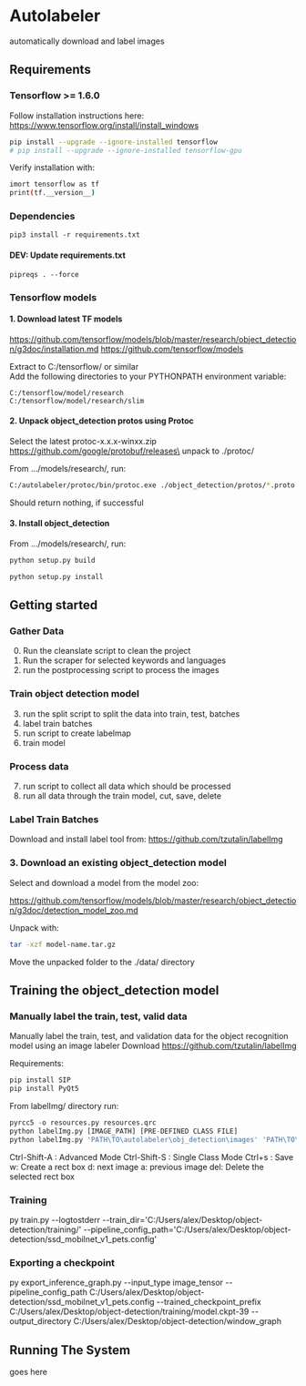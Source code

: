 # Autolabeler
automatically download and label images

## Requirements

### Tensorflow >= 1.6.0
Follow installation instructions here:
https://www.tensorflow.org/install/install_windows

```bash
pip install --upgrade --ignore-installed tensorflow
# pip install --upgrade --ignore-installed tensorflow-gpu
```

Verify installation with:
```bash
imort tensorflow as tf
print(tf.__version__)
```

### Dependencies
```
pip3 install -r requirements.txt
```
#### DEV: Update requirements.txt
```
pipreqs . --force
```

### Tensorflow models

#### 1. Download latest TF models
https://github.com/tensorflow/models/blob/master/research/object_detection/g3doc/installation.md
https://github.com/tensorflow/models

Extract to C:/tensorflow/ or similar\
Add the following directories to your PYTHONPATH environment variable:
```
C:/tensorflow/model/research
C:/tensorflow/model/research/slim
```

#### 2. Unpack object_detection protos using Protoc

Select the latest protoc-x.x.x-winxx.zip\
https://github.com/google/protobuf/releases\
unpack to ./protoc/

From .../models/research/, run:
```bash
C:/autolabeler/protoc/bin/protoc.exe ./object_detection/protos/*.proto --python_out=.
```
Should return nothing, if successful

#### 3. Install object_detection
From .../models/research/, run:
```bash
python setup.py build

python setup.py install
```



## Getting started

### Gather Data
0. Run the cleanslate script to clean the project
1. Run the scraper for selected keywords and languages
2. run the postprocessing script to process the images

### Train object detection model
3. run the split script to split the data into train, test, batches
4. label train batches
5. run script to create labelmap
6. train model

### Process data
7. run script to collect all data which should be processed
8. run all data through the train model, cut, save, delete


### Label Train Batches
Download and install label tool from: 
https://github.com/tzutalin/labelImg




### 3. Download an existing object_detection model

Select and download a model from the model zoo:

https://github.com/tensorflow/models/blob/master/research/object_detection/g3doc/detection_model_zoo.md

Unpack with:
```bash
tar -xzf model-name.tar.gz
```

Move the unpacked folder to the ./data/ directory


## Training the object_detection model

### Manually label the train, test, valid data
Manually label the train, test, and validation data for the object recognition model using an image labeler
Download https://github.com/tzutalin/labelImg

Requirements:
```bash
pip install SIP
pip install PyQt5
```

From labelImg/ directory run:
```python
pyrcc5 -o resources.py resources.qrc
python labelImg.py [IMAGE_PATH] [PRE-DEFINED CLASS FILE]
python labelImg.py 'PATH\TO\autolabeler\obj_detection\images' 'PATH\TO\autolabeler\labeling\classes.txt'
```
Ctrl-Shift-A : Advanced Mode
Ctrl-Shift-S : Single Class Mode
Ctrl+s : Save
w: Create a rect box
d: next image
a: previous image
del: Delete the selected rect box


### Training
py train.py --logtostderr --train_dir='C:/Users/alex/Desktop/object-detection/training/' --pipeline_config_path='C:/Users/alex/Desktop/object-detection/ssd_mobilnet_v1_pets.config'

### Exporting a checkpoint
py export_inference_graph.py --input_type image_tensor --pipeline_config_path C:/Users/alex/Desktop/object-detection/ssd_mobilnet_v1_pets.config --trained_checkpoint_prefix C:/Users/alex/Desktop/object-detection/training/model.ckpt-39 --output_directory C:/Users/alex/Desktop/object-detection/window_graph


## Running The System
goes here
